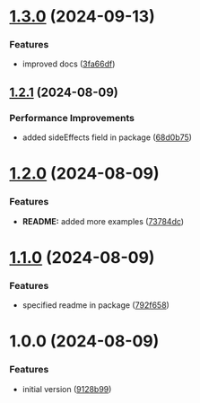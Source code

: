 # [1.3.0](https://github.com/KernelPanic92/ngx-fastboot/compare/v1.2.1...v1.3.0) (2024-09-13)


### Features

* improved docs ([3fa66df](https://github.com/KernelPanic92/ngx-fastboot/commit/3fa66dfeeb8902f792d1db2d1c3e4bea683823af))

## [1.2.1](https://github.com/KernelPanic92/ngx-fastboot/compare/v1.2.0...v1.2.1) (2024-08-09)


### Performance Improvements

* added sideEffects field in package ([68d0b75](https://github.com/KernelPanic92/ngx-fastboot/commit/68d0b75cb897656b8d531e92de037555c221d776))

# [1.2.0](https://github.com/KernelPanic92/ngx-fastboot/compare/v1.1.0...v1.2.0) (2024-08-09)


### Features

* **README:** added more examples ([73784dc](https://github.com/KernelPanic92/ngx-fastboot/commit/73784dcc6a43a922cd3d56a042d710dc111ce38c))

# [1.1.0](https://github.com/KernelPanic92/ngx-fastboot/compare/v1.0.0...v1.1.0) (2024-08-09)


### Features

* specified readme in package ([792f658](https://github.com/KernelPanic92/ngx-fastboot/commit/792f6581a4a063e7d31ea7937dd1e9620a5b22b4))

# 1.0.0 (2024-08-09)


### Features

* initial version ([9128b99](https://github.com/KernelPanic92/ngx-fastboot/commit/9128b99344bedfde665f03e8e2ab11c51da00869))
